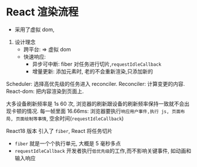 # React 渲染流程

-   采用了虚拟 dom,

1. 设计理念
    - 跨平台: => 虚拟 dom
    - 快速响应:
        - 异步可中断: fiber 对任务进行切片,`requestIdleCallback`
        - 增量更新: 添加元素时, 老的不会重新渲染,只添加新的

Scheduler: 选择高优先级的任务进入 reconciler.
Reconciler: 计算变更的内容.
React-dom: 把内容渲染到页面上.

大多设备刷新频率是 1s 60 次, 浏览器的刷新跟设备的刷新频率保持一致就不会出现卡顿的情况.
每一帧里面 16.66ms: 浏览器要执行`响应用户事件,执行 js, 页面布局, 页面绘制等事情`, 空余时间(`requestIdleCallback`)

React18 版本 引入了 `fiber`, React 将任务切片

-   `fiber` 就是一个个执行单元, 大概是 5 毫秒多点
-   `requestIdleCallback` 开发者执行`低优先级`的工作,而不影响关键事件, 如动画和输入响应
